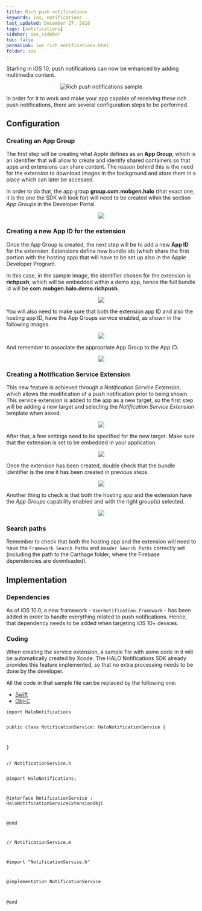```yaml
---
title: Rich push notifications
keywords: ios, notifications
last_updated: December 27, 2016
tags: [notifications]
sidebar: ios_sidebar
toc: false
permalink: ios_rich_notifications.html
folder: ios
---
```


Starting in iOS 10, push notifications can now be enhanced by adding multimedia content.

<p align="center">
<img src="images/ios/push_notifications/rich_push_sample.png" alt="Rich push notifications sample">
</p>

In order for it to work and make your app capable of receiving these rich push notifications, there are several configuration steps to be performed.

## Configuration

### Creating an App Group

The first step will be creating what Apple defines as an **App Group**, which is an identifier that will allow to create and identify shared containers so that apps and extensions can share content. The reason behind this is the need for the extension to download images in the background and store them in a place which can later be accessed.

In order to do that, the app group **group.com.mobgen.halo** (that exact one, it is the one the SDK will look for) will need to be created wihin the section *App Groups* in the Developer Portal.

<p align="center">
<img src="images/ios/push_notifications/app_group.png">
</p>

### Creating a new App ID for the extension

Once the App Group is created, the next step will be to add a new **App ID** for the extension. Extensions define new bundle ids (which share the first portion with the hosting app) that will have to be set up also in the Apple Developer Program.

In this case, in the sample image, the identifier chosen for the extension is **richpush**, which will be embedded within a demo app, hence the full bundle id will be **com.mobgen.halo.demo.richpush**.

<p align="center">
<img src="images/ios/push_notifications/developer_portal_1.png">
</p>

You will also need to make sure that both the extension app ID and also the hosting app ID, have the App Groups service enabled, as shown in the following images.

<p align="center">
	<img src="images/ios/push_notifications/app_id_1.png">
</p>

And remember to associate the appropriate App Group to the App ID.

<p align="center">
	<img src="images/ios/push_notifications/app_id_2.png">
</p>

### Creating a Notification Service Extension

This new feature is achieved through a *Notification Service Extension*, which allows the modification of a push notification prior to being shown. This service extension is added to the app as a new target, so the first step will be adding a new target and selecting the *Notification Service Extension* template when asked.

<p align="center">
<img src="images/ios/push_notifications/target_1.png">
</p>

After that, a few settings need to be specified for the new target. Make sure that the extension is set to be embedded in your application.

<p align="center">
<img src="images/ios/push_notifications/target_2.png">
</p>

Once the extension has been created, double check that the bundle identifier is the one it has been created in previous steps.

<p align="center">
<img src="images/ios/push_notifications/target_3.png">
</p>

Another thing to check is that both the hosting app and the extension have the *App Groups* capability enabled and with the right group(s) selected.

<p align="center">
<img src="images/ios/push_notifications/capabilities.png">
</p>

### Search paths

Remember to check that both the hosting app and the extension will need to have the `Framework Search Paths` and `Header Search Paths` correctly set (including the path to the Carthage folder, where the Firebase dependencies are downloaded).

## Implementation

### Dependencies

As of iOS 10.0, a new framework - `UserNotification.framework` - has been added in order to handle everything related to push notifications. Hence, that dependency needs to be added when targeting iOS 10+ devices.

### Coding

When creating the service extension, a sample file with some code in it will be automatically created by Xcode. The HALO Notifications SDK already provides this feature implemented, so that no extra processing needs to be done by the developer.

All the code in that sample file can be replaced by the following one:

<ul class="nav nav-tabs">
  <li role="presentation" class="active"><a href="#swift-1" data-toggle="tab">Swift</a></li>
  <li role="presentation"><a href="#objc-1" data-toggle="tab">Obj-C</a></li>
</ul>

<div class="tab-content">
  <div id="swift-1" class="tab-pane fade in active">
    <pre><code class="swift">import HaloNotifications

public class NotificationService: HaloNotificationService {
    
}</code></pre>
  </div>
  <div id="objc-1" class="tab-pane fade">
    <pre><code class="objective-c">// NotificationService.h

@import HaloNotifications;

@interface NotificationService : HaloNotificationServiceExtensionObjC

@end

// NotificationService.m

#import "NotificationService.h"

@implementation NotificationService

@end</code></pre>
  </div>
</div>


